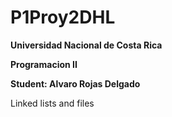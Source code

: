 # P1Proy2DHL
**Universidad Nacional de Costa Rica**

**Programacion II**

**Student: Alvaro Rojas Delgado**

Linked lists and files
